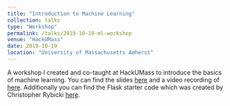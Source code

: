 ```yaml
---
title: "Introduction to Machine Learning"
collection: talks
type: "Workshop"
permalink: /talks/2019-10-19-ml-workshop
venue: "HackUMass"
date: 2019-10-19
location: "University of Massachusetts Amherst"
---
```


A workshop I created and co-taught at HackUMass to introduce the basics of machine learning. You can find the slides [here](https://docs.google.com/presentation/d/1X9qRQm6Wx2pkv78PKz1RyRcD3qyepZrjjCHri8Ad-wY/edit?usp=sharing) and a video recording of [here](https://youtu.be/WEtIJf1TNKE). Additionally you can find the Flask starter code which was created by Christopher Rybicki [here](https://github.com/Chriscbr/ml-workshop-starter).
